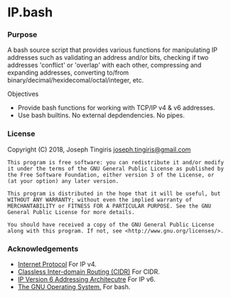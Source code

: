 # IP.bash

### Purpose

A bash source script that provides various functions for manipulating IP addresses such as validating an address and/or bits, checking if two addresses 'conflict' or 'overlap' with each other, compressing and expanding addresses, converting to/from binary/decimal/hexidecomal/octal/integer, etc.

Objectives

* Provide bash functions for working with TCP/IP v4 & v6 addresses.
* Use bash builtins.  No external depdendencies.  No pipes.

### License

Copyright (C) 2018, Joseph Tingiris [joseph.tingiris@gmail.com](mailto:joseph.tingiris@gmail.com)

```text
This program is free software: you can redistribute it and/or modify
it under the terms of the GNU General Public License as published by
the Free Software Foundation, either version 3 of the License, or
(at your option) any later version.

This program is distributed in the hope that it will be useful, but
WITHOUT ANY WARRANTY; without even the implied warranty of
MERCHANTABILITY or FITNESS FOR A PARTICULAR PURPOSE. See the GNU
General Public License for more details.

You should have received a copy of the GNU General Public License
along with this program. If not, see <http://www.gnu.org/licenses/>.
```

### Acknowledgements

* [Internet Protocol](https://tools.ietf.org/html/rfc791) For IP v4.
* [Classless Inter-domain Routing (CIDR)](https://tools.ietf.org/html/rfc4632) For CIDR.
* [IP Version 6 Addressing Architecutre](https://tools.ietf.org/html/rfc4291) For IP v6.
* [The GNU Operating System.](https://www.gnu.org/software/bash/) For bash.
